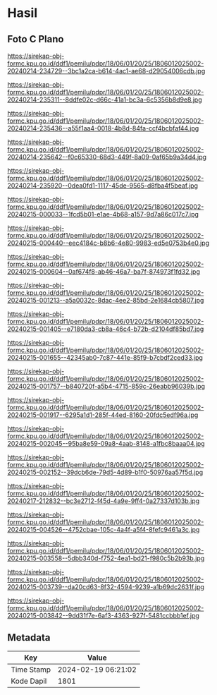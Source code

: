 # Hasil

## Foto C Plano

https://sirekap-obj-formc.kpu.go.id/ddf1/pemilu/pdpr/18/06/01/20/25/1806012025002-20240214-234729--3bc1a2ca-b614-4ac1-ae68-d29054006cdb.jpg

https://sirekap-obj-formc.kpu.go.id/ddf1/pemilu/pdpr/18/06/01/20/25/1806012025002-20240214-235311--8ddfe02c-d66c-41a1-bc3a-6c5356b8d9e8.jpg

https://sirekap-obj-formc.kpu.go.id/ddf1/pemilu/pdpr/18/06/01/20/25/1806012025002-20240214-235436--a55f1aa4-0018-4b8d-84fa-ccf4bcbfaf44.jpg

https://sirekap-obj-formc.kpu.go.id/ddf1/pemilu/pdpr/18/06/01/20/25/1806012025002-20240214-235642--f0c65330-68d3-449f-8a09-0af65b9a34d4.jpg

https://sirekap-obj-formc.kpu.go.id/ddf1/pemilu/pdpr/18/06/01/20/25/1806012025002-20240214-235920--0dea0fd1-1117-45de-9565-d8fba4f5beaf.jpg

https://sirekap-obj-formc.kpu.go.id/ddf1/pemilu/pdpr/18/06/01/20/25/1806012025002-20240215-000033--1fcd5b01-e1ae-4b68-a157-9d7a86c017c7.jpg

https://sirekap-obj-formc.kpu.go.id/ddf1/pemilu/pdpr/18/06/01/20/25/1806012025002-20240215-000440--eec4184c-b8b6-4e80-9983-ed5e0753b4e0.jpg

https://sirekap-obj-formc.kpu.go.id/ddf1/pemilu/pdpr/18/06/01/20/25/1806012025002-20240215-000604--0af674f8-ab46-46a7-ba7f-874973f1fd32.jpg

https://sirekap-obj-formc.kpu.go.id/ddf1/pemilu/pdpr/18/06/01/20/25/1806012025002-20240215-001213--a5a0032c-8dac-4ee2-85bd-2e1684cb5807.jpg

https://sirekap-obj-formc.kpu.go.id/ddf1/pemilu/pdpr/18/06/01/20/25/1806012025002-20240215-001405--e7180da3-cb8a-46c4-b72b-d2104df85bd7.jpg

https://sirekap-obj-formc.kpu.go.id/ddf1/pemilu/pdpr/18/06/01/20/25/1806012025002-20240215-001655--42345ab0-7c87-441e-85f9-b7cbdf2ced33.jpg

https://sirekap-obj-formc.kpu.go.id/ddf1/pemilu/pdpr/18/06/01/20/25/1806012025002-20240215-001757--b840720f-a5b4-4715-859c-26eabb96039b.jpg

https://sirekap-obj-formc.kpu.go.id/ddf1/pemilu/pdpr/18/06/01/20/25/1806012025002-20240215-001917--6295a1d1-285f-44ed-8160-20fdc5edf96a.jpg

https://sirekap-obj-formc.kpu.go.id/ddf1/pemilu/pdpr/18/06/01/20/25/1806012025002-20240215-002045--95ba8e59-09a8-4aab-8148-a1fbc8baaa04.jpg

https://sirekap-obj-formc.kpu.go.id/ddf1/pemilu/pdpr/18/06/01/20/25/1806012025002-20240215-002152--39dcb6de-79d5-4d89-b1f0-50976aa57f5d.jpg

https://sirekap-obj-formc.kpu.go.id/ddf1/pemilu/pdpr/18/06/01/20/25/1806012025002-20240217-212832--bc3e2712-f45d-4a9e-9ff4-0a27337d103b.jpg

https://sirekap-obj-formc.kpu.go.id/ddf1/pemilu/pdpr/18/06/01/20/25/1806012025002-20240215-004526--4752cbae-105c-4a4f-a5f4-8fefc9461a3c.jpg

https://sirekap-obj-formc.kpu.go.id/ddf1/pemilu/pdpr/18/06/01/20/25/1806012025002-20240215-003558--5dbb340d-f752-4ea1-bd21-f980c5b2b93b.jpg

https://sirekap-obj-formc.kpu.go.id/ddf1/pemilu/pdpr/18/06/01/20/25/1806012025002-20240215-003739--da20cd63-8f32-4594-9239-a1b69dc2631f.jpg

https://sirekap-obj-formc.kpu.go.id/ddf1/pemilu/pdpr/18/06/01/20/25/1806012025002-20240215-003842--9dd31f7e-6af3-4363-927f-5481ccbbb1ef.jpg


## Metadata

| Key        | Value               |
| ---------- | ------------------- |
| Time Stamp | 2024-02-19 06:21:02 |
| Kode Dapil | 1801                |



